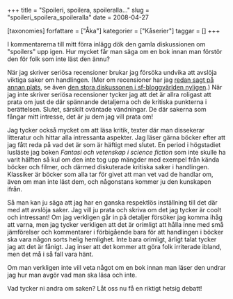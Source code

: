 +++
title = "Spoileri, spoilera, spoileralla..."
slug = "spoileri_spoilera_spoileralla"
date = 2008-04-27

[taxonomies]
forfattare = ["Åka"]
kategorier = ["Kåserier"]
taggar = []
+++

I kommentarerna till mitt förra inlägg dök den gamla diskussionen om "spoilers" upp igen. Hur mycket får man säga om en bok innan man förstör den för folk som inte läst den ännu?

När jag skriver seriösa recensioner brukar jag försöka undvika att avslöja viktiga saker om handlingen. (Mer om recensioner har jag [redan sagt på annan plats](http://sfweb.dang.se/h/blog/2007/01/hur-jag-skriver-recensioner.html), se även [den stora diskussonen i sf-bloggvärlden nyligen](http://vectoreditors.wordpress.com/2008/03/30/well-that-makes-life-easier).) När jag inte skriver seriösa recensioner tycker jag att det är allra roligast att prata om just de där spännande detaljerna och de kritiska punkterna i berättelsen. Slutet, särskilt oväntade vändningar. De där sakerna som fångar mitt intresse, det är ju dem jag vill prata om!

Jag tycker också mycket om att läsa kritik, texter där man dissekerar litteratur och hittar alla intressanta aspekter. Jag läser gärna böcker efter att jag fått reda på vad det är som är häftigt med slutet. En period i högstadiet lusläste jag boken <i>Fantasi och vetenskap i science fiction</i> som inte skulle ha varit hälften så kul om den inte tog upp mängder med exempel från kända böcker och filmer, och därmed diskuterade kritiska saker i handlingen. Klassiker är böcker som alla tar för givet att man vet vad de handlar om, även om man inte läst dem, och någonstans kommer ju den kunskapen ifrån.

Så man kan ju säga att jag har en ganska respektlös inställning till det där med att avslöja saker. Jag vill ju prata och skriva om det jag tycker är coolt och intressant! Om jag verkligen går in på detaljer försöker jag komma ihåg att varna, men jag tycker verkligen att det är orimligt att hålla inne med små jämförelser och kommentarer i förbigående bara för att handlingen i böcker ska vara någon sorts helig hemlighet. Inte bara orimligt, ärligt talat tycker jag att det är fånigt. Jag inser att det kommer att göra folk irriterade ibland, men det må i så fall vara hänt.

Om man verkligen inte vill veta något om en bok innan man läser den undrar jag hur man avgör vad man ska läsa och inte.

Vad tycker ni andra om saken? Låt oss nu få en riktigt hetsig debatt!
